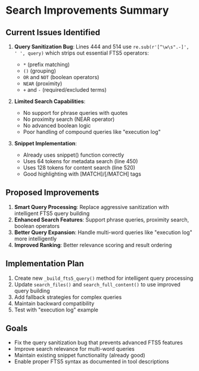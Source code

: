 # Search Improvements Summary

## Current Issues Identified

1. **Query Sanitization Bug**: Lines 444 and 514 use `re.sub(r'[^\w\s".-]', ' ', query)` which strips out essential FTS5 operators:
   - `*` (prefix matching)
   - `()` (grouping)
   - `OR` and `NOT` (boolean operators) 
   - `NEAR` (proximity)
   - `+` and `-` (required/excluded terms)

2. **Limited Search Capabilities**: 
   - No support for phrase queries with quotes
   - No proximity search (NEAR operator)
   - No advanced boolean logic
   - Poor handling of compound queries like "execution log"

3. **Snippet Implementation**: 
   - Already uses snippet() function correctly
   - Uses 64 tokens for metadata search (line 450)
   - Uses 128 tokens for content search (line 520)
   - Good highlighting with [MATCH]/[/MATCH] tags

## Proposed Improvements

1. **Smart Query Processing**: Replace aggressive sanitization with intelligent FTS5 query building
2. **Enhanced Search Features**: Support phrase queries, proximity search, boolean operators
3. **Better Query Expansion**: Handle multi-word queries like "execution log" more intelligently
4. **Improved Ranking**: Better relevance scoring and result ordering

## Implementation Plan

1. Create new `_build_fts5_query()` method for intelligent query processing
2. Update `search_files()` and `search_full_content()` to use improved query building
3. Add fallback strategies for complex queries
4. Maintain backward compatibility
5. Test with "execution log" example

## Goals

- Fix the query sanitization bug that prevents advanced FTS5 features
- Improve search relevance for multi-word queries
- Maintain existing snippet functionality (already good)
- Enable proper FTS5 syntax as documented in tool descriptions